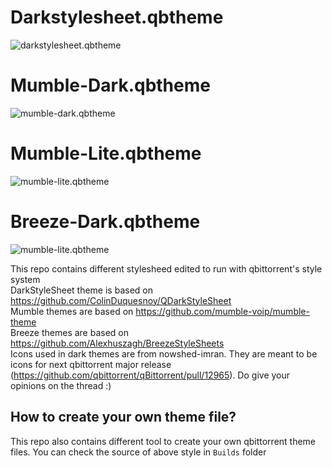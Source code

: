 # Darkstylesheet.qbtheme
![darkstylesheet.qbtheme](screenshots/darkstylesheet.JPG)
# Mumble-Dark.qbtheme
![mumble-dark.qbtheme](screenshots/mumble-dark.JPG)
# Mumble-Lite.qbtheme
![mumble-lite.qbtheme](screenshots/mumble-lite.JPG)
# Breeze-Dark.qbtheme
![mumble-lite.qbtheme](screenshots/breeze-dark.JPG)

This repo contains different stylesheed edited to run with qbittorrent's style system  
DarkStyleSheet theme is based on https://github.com/ColinDuquesnoy/QDarkStyleSheet  
Mumble themes are based on https://github.com/mumble-voip/mumble-theme  
Breeze themes are based on https://github.com/Alexhuszagh/BreezeStyleSheets  
Icons used in dark themes are from nowshed-imran. They are meant to be icons for next qbittorrent major release (https://github.com/qbittorrent/qBittorrent/pull/12965). Do give your opinions on the thread :)


## How to create your own theme file?
This repo also contains different tool to create your own qbittorrent theme files.
You can check the source of above style in `Builds` folder
